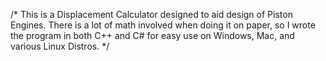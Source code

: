 /*
This is a Displacement Calculator designed to aid design of Piston Engines.
There is a lot of math involved when doing it on paper, so I wrote the program in both C++ and C# for easy use on Windows, Mac, and various Linux Distros.
*/
